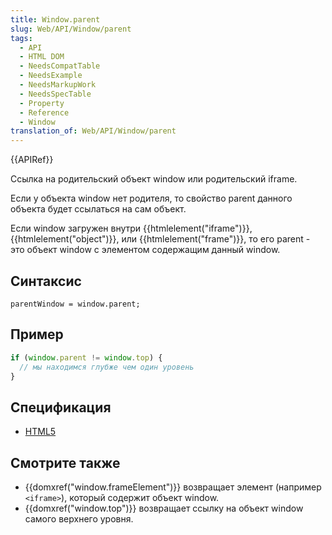 ```yaml
---
title: Window.parent
slug: Web/API/Window/parent
tags:
  - API
  - HTML DOM
  - NeedsCompatTable
  - NeedsExample
  - NeedsMarkupWork
  - NeedsSpecTable
  - Property
  - Reference
  - Window
translation_of: Web/API/Window/parent
---
```

{{APIRef}}

Ссылка на родительский объект window или родительский iframe.

Если у объекта window нет родителя, то свойство parent данного объекта будет ссылаться на сам объект.

Если window загружен внутри {{htmlelement("iframe")}}, {{htmlelement("object")}}, или {{htmlelement("frame")}}, то его parent - это объект window с элементом содержащим данный window.

## Синтаксис

```
parentWindow = window.parent;
```

## Пример

```js
if (window.parent != window.top) {
  // мы находимся глубже чем один уровень
}
```

## Спецификация

- [HTML5](http://www.whatwg.org/specs/web-apps/current-work/multipage/browsers.html#dom-parent)

## Смотрите также

- {{domxref("window.frameElement")}} возвращает элемент (например `<iframe>`), который содержит объект window.
- {{domxref("window.top")}} возвращает ссылку на объект window самого верхнего уровня.
